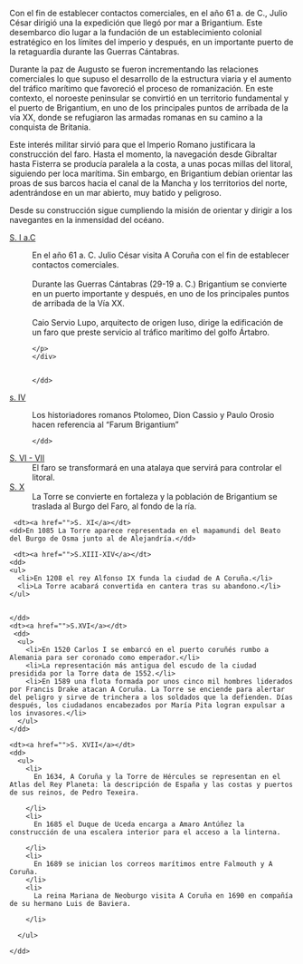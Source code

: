 Con el fin de establecer contactos comerciales, en el año 61 a. de C., Julio César dirigió una la expedición que llegó por mar a Brigantium. Este desembarco dio lugar a la fundación de un establecimiento colonial estratégico en los límites del imperio y después, en un importante puerto de la retaguardia durante las Guerras Cántabras. 

Durante la paz de Augusto se fueron incrementando las relaciones comerciales lo que supuso el desarrollo de la estructura viaria y el aumento del tráfico marítimo que favoreció el proceso de romanización. En este contexto, el noroeste peninsular se convirtió en un territorio fundamental y el puerto de Brigantium, en uno de los principales puntos de arribada de la vía XX, donde se refugiaron las armadas romanas en su camino a la conquista de Britania. 

Este interés militar sirvió para que el Imperio Romano justificara la construcción del faro. Hasta el momento, la navegación desde Gibraltar hasta Fisterra se producía paralela a la costa, a unas pocas millas del litoral, siguiendo per loca marítima. Sin embargo, en Brigantium debían orientar las proas de sus barcos hacia el canal de la Mancha y los territorios del norte, adentrándose en un mar abierto, muy batido y peligroso. 
    

Desde su construcción sigue cumpliendo la misión de orientar y dirigir a los navegantes en la inmensidad del océano. 

<dl class="accordion">
  <dt><a href="">S. I a.C</a></dt>
    <dd>
    <div class="imagecontent"><img src="http://ciav.s3.amazonaws.com/img/gayo-julio-cesar.jpg" alt=""></div>
    <div class="textcontent">
    <p>
      En el año 61 a. C. Julio César visita A Coruña con el fin de establecer contactos comerciales. <br><br>
      Durante las Guerras Cántabras (29-19 a. C.) Brigantium se convierte en un puerto importante y después, en uno de los principales puntos de arribada de la Vía XX. <br><br>
      Caio Servio Lupo, arquitecto de origen luso, dirige la edificación de un faro que preste servicio al tráfico marítimo del golfo Ártabro.

    </p>
    </div>
    
    
    </dd>



  <dt><a href="">s. IV</a></dt>
    <dd>
    <div class="imagecontent"><img src="http://ciav.s3.amazonaws.com/img/06.jpg" alt=""></div>
    <div class="textcontent"><p>Los historiadores romanos Ptolomeo, Dion Cassio y Paulo Orosio hacen referencia al “Farum Brigantium”</p></div>

    </dd>

  <dt><a href="">S. VI - VII</a></dt>
    <dd>El faro se transformará en una atalaya que servirá para controlar el litoral.</dd>

   <dt><a href="">S. X</a></dt>
    <dd>La Torre se convierte en fortaleza y la población de Brigantium se traslada al Burgo del Faro, al fondo de la ría.</dd>

     <dt><a href="">S. XI</a></dt>
    <dd>En 1085 La Torre aparece representada en el mapamundi del Beato del Burgo de Osma junto al de Alejandría.</dd>

     <dt><a href="">S.XIII-XIV</a></dt>
    <dd>
    <ul>
      <li>En 1208 el rey Alfonso IX funda la ciudad de A Coruña.</li>
      <li>La Torre acabará convertida en cantera tras su abandono.</li>
    </ul>
    

    </dd>
    <dt><a href="">S.XVI</a></dt>
     <dd>
      <ul>
        <li>En 1520 Carlos I se embarcó en el puerto coruñés rumbo a Alemania para ser coronado como emperador.</li>
        <li>La representación más antigua del escudo de la ciudad presidida por la Torre data de 1552.</li>
        <li>En 1589 una flota formada por unos cinco mil hombres liderados por Francis Drake atacan A Coruña. La Torre se enciende para alertar del peligro y sirve de trinchera a los soldados que la defienden. Días después, los ciudadanos encabezados por María Pita logran expulsar a los invasores.</li>
      </ul>
    </dd>

    <dt><a href="">S. XVII</a></dt>
    <dd>
      <ul>
        <li>
          En 1634, A Coruña y la Torre de Hércules se representan en el Atlas del Rey Planeta: la descripción de España y las costas y puertos de sus reinos, de Pedro Texeira.

        </li>
        <li>
          En 1685 el Duque de Uceda encarga a Amaro Antúñez la construcción de una escalera interior para el acceso a la linterna.

        </li>
        <li>
          En 1689 se inician los correos marítimos entre Falmouth y A Coruña.
        </li>
        <li>
          La reina Mariana de Neoburgo visita A Coruña en 1690 en compañía de su hermano Luis de Baviera.

        </li>

      </ul>

    </dd>






</dl>